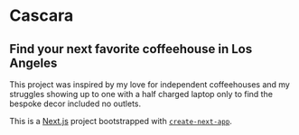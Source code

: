 # Cascara

## Find your next favorite coffeehouse in Los Angeles

This project was inspired by my love for independent coffeehouses and my struggles showing up to one with a half charged laptop only to find the bespoke decor included no outlets.

This is a [Next.js](https://nextjs.org/) project bootstrapped with [`create-next-app`](https://github.com/vercel/next.js/tree/canary/packages/create-next-app).
